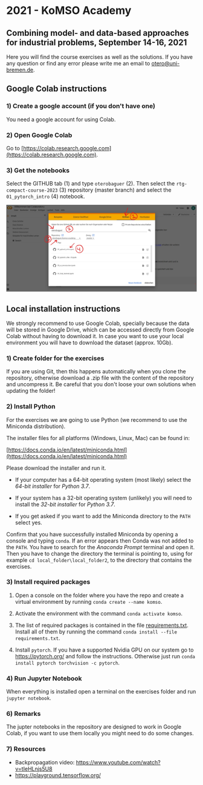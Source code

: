 # 2021 - KoMSO Academy

## Combining model- and data-based approaches for industrial problems, September 14-16, 2021

Here you will find the course exercises as well as the solutions.
If you have any question or find any error please write me an email to otero@uni-bremen.de.

## Google Colab instructions

### 1) Create a google account (if you don't have one)

You need a google account for using Colab.

### 2) Open Google Colab

Go to [https://colab.research.google.com](https://colab.research.google.com).

### 3) Get the notebooks

Select the GITHUB tab (1) and type `oterobaguer` (2). Then select the `rtg-compact-course-2023` (3) repository (master branch) and select the `01_pytorch_intro` (4) notebook.

![](instructions.jpg)

## Local installation instructions

We strongly recommend to use Google Colab, specially because the data will be stored in Google Drive, which can be accessed directly from Google Colab without having to download it. In case you want to use your local environment you will have to download the dataset (approx. 10Gb).

### 1) Create folder for the exercises

If you are using Git, then this happens automatically when you clone the repository, otherwise download a .zip file with the content of the repository and uncompress it. Be careful that you don't loose your own solutions when updating the folder!

### 2) Install Python

For the exercises we are going to use Python (we recommend to use the Miniconda distribution).

The installer files for all platforms (Windows, Linux, Mac) can be found in:

[https://docs.conda.io/en/latest/miniconda.html](https://docs.conda.io/en/latest/miniconda.html)

Please download the installer and run it.

- If your computer has a 64-bit operating system (most likely) select the _64-bit installer_ for _Python 3.7_.

- If your system has a 32-bit operating system (unlikely) you will need to install the _32-bit installer_ for _Python 3.7_.

- If you get asked if you want to add the Miniconda directory to the `PATH` select yes.

Confirm that you have successfully installed Miniconda by opening a console and typing `conda`. If an error appears then Conda was not added to the `PATH`. You have to search for the _Anaconda Prompt_ terminal and open it. Then you have to change the directory the terminal is pointing to, using for example `cd local_folder\local_folder2`, to the directory that contains the exercises.

### 3) Install required packages

1. Open a console on the folder where you have the repo and create a virtual environment by running `conda create --name komso`.

2. Activate the environment with the command `conda activate komso`.

3. The list of required packages is contained in the file [requirements.txt](/requirements.txt). Install all of them by running the command `conda install --file requirements.txt`.

4. Install `pytorch`. If you have a supported Nvidia GPU on our system go to https://pytorch.org/ and follow the instructions. Otherwise just run `conda install pytorch torchvision -c pytorch`.

### 4) Run Jupyter Notebook

When everything is installed open a terminal on the exercises folder and run `jupyter notebook`.

### 6) Remarks

The jupter notebooks in the repository are designed to work in Google Colab, if you want to use them locally you might need to do some changes.

### 7) Resources

- Backpropagation video: https://www.youtube.com/watch?v=tIeHLnjs5U8
- https://playground.tensorflow.org/
